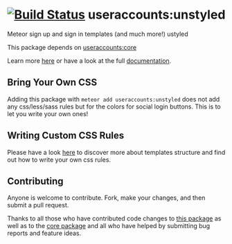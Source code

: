 [![Build Status](https://travis-ci.org/meteor-useraccounts/unstyled.svg?branch=master)](https://travis-ci.org/meteor-useraccounts/unstyled)
useraccounts:unstyled
=====================================

Meteor sign up and sign in templates (and much more!) ustyled

This package depends on [useraccounts:core](https://atmospherejs.com/useraccounts/core)

Learn more [here](http://useraccounts.meteor.com) or have a look at the full [documentation](https://github.com/meteor-useraccounts/core).


## Bring Your Own CSS

Adding this package with `meteor add useraccounts:unstyled` does not add any css/less/sass rules but for the colors for social login buttons. This is to let you write your own ones!

## Writing Custom CSS Rules

Please have a look [here](https://github.com/meteor-useraccounts/core/blob/master/Guide.md#css-rules) to discover more about templates structure and find out how to write your own css rules.

## Contributing

Anyone is welcome to contribute. Fork, make your changes, and then submit a pull request.

Thanks to all those who have contributed code changes to [this package](https://github.com/meteor-useraccounts/unstyled/graphs/contributors) as well as to the [core package](https://github.com/meteor-useraccounts/core/graphs/contributors) and all who have helped by submitting bug reports and feature ideas.
